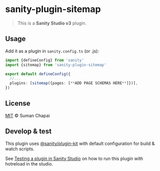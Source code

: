 # sanity-plugin-sitemap

> This is a **Sanity Studio v3** plugin.


## Usage

Add it as a plugin in `sanity.config.ts` (or .js):

```ts
import {defineConfig} from 'sanity'
import {sitemap} from 'sanity-plugin-sitemap'

export default defineConfig({
  //...
  plugins: [sitemap({pages: [**ADD PAGE SCHEMAS HERE**]})],
})
```

## License

[MIT](LICENSE) © Suman Chapai

## Develop & test

This plugin uses [@sanity/plugin-kit](https://github.com/sanity-io/plugin-kit)
with default configuration for build & watch scripts.

See [Testing a plugin in Sanity Studio](https://github.com/sanity-io/plugin-kit#testing-a-plugin-in-sanity-studio)
on how to run this plugin with hotreload in the studio.
